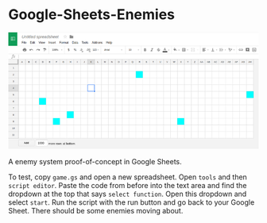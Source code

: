 # Google-Sheets-Enemies

![Game screenshot](screenshot.png)

A enemy system proof-of-concept in Google Sheets.

To test, copy `game.gs` and open a new spreadsheet. Open `tools` and then `script editor`. Paste the code from before into the text area and find the dropdown at the top that says `select function`. Open this dropdown and select `start`. Run the script with the run button and go back to your Google Sheet. There should be some enemies moving about.
